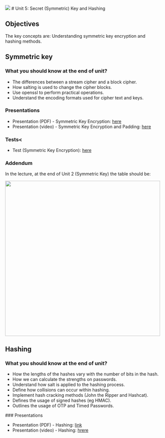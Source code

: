 <img src="https://github.com/billbuchanan/csn09112/blob/master/zadditional/top_csn09112.png"/>
# Unit 5: Secret (Symmetric) Key and Hashing

## Objectives


The key concepts are: Understanding symmetric key encryption and hashing methods.

## Symmetric key

### What you should know at the end of unit?
<ul>
<li>The differences between a stream cipher and a block cipher.</li>
<li>How salting is used to change the cipher blocks.</li>
<li>Use openssl to perform practical operations.</li>
<li>Understand the encoding formats used for cipher text and keys.</li>
</ul>

### Presentations

<ul>
    <li>Presentation (PDF) - Symmetric Key Encryption: <a href="https://github.com/billbuchanan/csn09112/blob/master/week05_secretkey/lecture/chapter02_secret.pdf" target="_blank">here</a></li>
    <li> Presentation (video) - Symmetric Key Encryption and Padding: <a href="https://www.youtube.com/watch?v=nLRV34K3xIo&feature=youtu.be" target="_blank">here</a> </li>
</ul>

### Tests<
<ul>
    <li>Test (Symmetric Key Encryption): <a href="https://asecuritysite.com/tests/tests?sortBy=cryptobook02" target="_blank">here</a></li>
</ul>    

### Addendum

In the lecture, at the end of Unit 2 (Symmetric Key) the table should be:

<img src="https://github.com/billbuchanan/csn09112/blob/master/week05_secretkey/lecture/unit02_update.png" width="500px"/>

## Hashing
### What you should know at the end of unit?
<ul>
    <li>How the lengths of the hashes vary with the number of bits in the hash.</li>
    <li>How we can calculate the strengths on passwords.</li>
    <li>Understand how salt is applied to the hashing process.</li>
    <li>Define how collisions can occur within hashing.</li>
    <li>Implement hash cracking methods (John the Ripper and Hashcat).</li>
    <li>Defines the usage of signed hashes (eg HMAC).</li>
    <li>Outlines the usage of OTP and Timed Passwords.</li>
</ul>
### Presentations

* Presentation (PDF) - Hashing: <a href="https://github.com/billbuchanan/csn09112/blob/master/week05_secretkey/lecture/chapter03_hashing.pdf" target="_blank">link</a>
* Presentation (video) - Hashing: <a href="https://www.youtube.com/watch?v=3D11YGD4vFQ" target="_blank">hrere</a>

    



